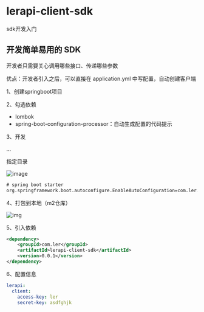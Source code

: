 # lerapi-client-sdk
sdk开发入门
## 开发简单易用的 SDK

开发者只需要关心调用哪些接口、传递哪些参数

优点：开发者引入之后，可以直接在 application.yml 中写配置，自动创建客户端


1、创建springboot项目

2、勾选依赖

- lombok
- spring-boot-configuration-processor：自动生成配置的代码提示

3、开发

...

指定目录

![image](https://github.com/Miaowzhz/lerapi-client-sdk/assets/138358376/c4df512e-e5df-48e5-aa23-8af3243ff5a4)
```xml
# spring boot starter
org.springframework.boot.autoconfigure.EnableAutoConfiguration=com.ler.lerapiclientsdk.LerApiClientConfig
```

4、打包到本地（m2仓库）

![img](https://cdn.nlark.com/yuque/0/2024/png/40918944/1715750498363-68cdb012-a65a-43d9-859d-0e6c1aa31b6d.png)

5、引入依赖
```xml
<dependency>
    <groupId>com.ler</groupId>
    <artifactId>lerapi-client-sdk</artifactId>
    <version>0.0.1</version>
</dependency>
```
6、配置信息
```yaml
lerapi:
  client:
    access-key: ler
    secret-key: asdfghjk
```
